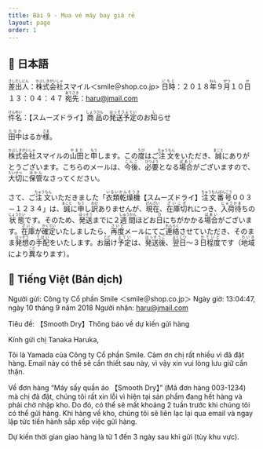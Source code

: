 ```yaml
---
title: Bài 9 - Mua vé máy bay giá rẻ
layout: page
order: 1
---
```


## 📖 日本語
<ruby>差出人<rp>（</rp><rt>さしだしにん</rt><rp>）</rp></ruby>：<ruby>株式会社<rp>（</rp><rt>かぶしきがいしゃ</rt><rp>）</rp></ruby>スマイル＜smile＠shop.co.jp>
<ruby>日時<rp>（</rp><rt>にちじ</rt><rp>）</rp></ruby>：２０１８<ruby>年<rp>（</rp><rt>ねん</rt><rp>）</rp></ruby>９<ruby>月<rp>（</rp><rt>がつ</rt><rp>）</rp></ruby>１０<ruby>日<rp>（</rp><rt>か</rt><rp>）</rp></ruby>１３：０４：４７
<ruby>宛先<rp>（</rp><rt>あてさき</rt><rp>）</rp></ruby>：haru@jmail.com

<ruby>件名<rp>（</rp><rt>けんめい</rt><rp>）</rp></ruby>：【スムーズドライ】<ruby>商品<rp>（</rp><rt>しょうひん</rt><rp>）</rp></ruby>の<ruby>発送予定<rp>（</rp><rt>はっそうよてい</rt><rp>）</rp></ruby>のお<ruby>知<rp>（</rp><rt>し</rt><rp>）</rp></ruby>らせ

<ruby>田中<rp>（</rp><rt>たなか</rt><rp>）</rp></ruby>はるか<ruby>様<rp>（</rp><rt>さま</rt><rp>）</rp></ruby>。

<ruby>株式会社<rp>（</rp><rt>かぶしきがいしゃ</rt><rp>）</rp></ruby>スマイルの<ruby>山田<rp>（</rp><rt>やまだ</rt><rp>）</rp></ruby>と<ruby>申<rp>（</rp><rt>もう</rt><rp>）</rp></ruby>します。この<ruby>度<rp>（</rp><rt>たび</rt><rp>）</rp></ruby>はご<ruby>注文<rp>（</rp><rt>ちゅうもん</rt><rp>）</rp></ruby>をいただき、<ruby>誠<rp>（</rp><rt>まこと</rt><rp>）</rp></ruby>にありがとうございます。こちらのメールは、<ruby>今後<rp>（</rp><rt>こんご</rt><rp>）</rp></ruby>、<ruby>必要<rp>（</rp><rt>ひつよう</rt><rp>）</rp></ruby>となる<ruby>場合<rp>（</rp><rt>ばあい</rt><rp>）</rp></ruby>がございますので、<ruby>大切<rp>（</rp><rt>たいせつ</rt><rp>）</rp></ruby>に<ruby>保管<rp>（</rp><rt>ほかん</rt><rp>）</rp></ruby>なさってください。

さて、ご<ruby>注文<rp>（</rp><rt>ちゅうもん</rt><rp>）</rp></ruby>いただきました「<ruby>衣類乾燥機<rp>（</rp><rt>いるいかんそうき</rt><rp>）</rp></ruby>【スムーズドライ】<ruby>注文番号<rp>（</rp><rt>ちゅうもんばんごう</rt><rp>）</rp></ruby>００３－１２３４」は、<ruby>誠<rp>（</rp><rt>まこと</rt><rp>）</rp></ruby>に<ruby>申<rp>（</rp><rt>もう</rt><rp>）</rp></ruby>し<ruby>訳<rp>（</rp><rt>わけ</rt><rp>）</rp></ruby>ありませんが、<ruby>現在<rp>（</rp><rt>げんざい</rt><rp>）</rp></ruby>、<ruby>在庫切<rp>（</rp><rt>ざいこぎ</rt><rp>）</rp></ruby>れにつき、<ruby>入荷待<rp>（</rp><rt>にゅうかま</rt><rp>）</rp></ruby>ちの<ruby>状態<rp>（</rp><rt>じょうたい</rt><rp>）</rp></ruby>です。そのため、<ruby>発送<rp>（</rp><rt>はっそう</rt><rp>）</rp></ruby>までに２<ruby>週間<rp>（</rp><rt>しゅうかん</rt><rp>）</rp></ruby>ほどお<ruby>日<rp>（</rp><rt>ひ</rt><rp>）</rp></ruby>にちがかかる<ruby>場合<rp>（</rp><rt>ばあい</rt><rp>）</rp></ruby>がございます。<ruby>在庫<rp>（</rp><rt>ざいこ</rt><rp>）</rp></ruby>が<ruby>確定<rp>（</rp><rt>かくてい</rt><rp>）</rp></ruby>いたしましたら、<ruby>再度<rp>（</rp><rt>さいど</rt><rp>）</rp></ruby>メールにてご<ruby>連絡<rp>（</rp><rt>れんらく</rt><rp>）</rp></ruby>させていただき、そのまま<ruby>発想<rp>（</rp><rt>はっそう</rt><rp>）</rp></ruby>の<ruby>手配<rp>（</rp><rt>てはい</rt><rp>）</rp></ruby>をいたします。お<ruby>届<rp>（</rp><rt>とど</rt><rp>）</rp></ruby>け<ruby>予定<rp>（</rp><rt>よてい</rt><rp>）</rp></ruby>は、<ruby>発送後<rp>（</rp><rt>はっそうご</rt><rp>）</rp></ruby>、<ruby>翌日<rp>（</rp><rt>よくじつ</rt><rp>）</rp></ruby>～３<ruby>日程度<rp>（</rp><rt>かていど</rt><rp>）</rp></ruby>です（<ruby>地域<rp>（</rp><rt>ちいき</rt><rp>）</rp></ruby>により<ruby>異<rp>（</rp><rt>こと</rt><rp>）</rp></ruby>なります）。

## 📘 Tiếng Việt (Bản dịch)

Người gửi: Công ty Cổ phần Smile ＜smile＠shop.co.jp＞
Ngày giờ: 13:04:47, ngày 10 tháng 9 năm 2018
Người nhận: [haru@jmail.com](mailto:haru@jmail.com)

Tiêu đề: 【Smooth Dry】Thông báo về dự kiến gửi hàng

Kính gửi chị Tanaka Haruka,

Tôi là Yamada của Công ty Cổ phần Smile. Cảm ơn chị rất nhiều vì đã đặt hàng. Email này có thể sẽ cần thiết sau này, vì vậy xin vui lòng lưu giữ cẩn thận.

Về đơn hàng “Máy sấy quần áo 【Smooth Dry】” (Mã đơn hàng 003-1234) mà chị đã đặt, chúng tôi rất xin lỗi vì hiện tại sản phẩm đang hết hàng và phải chờ nhập kho. Do đó, có thể sẽ mất khoảng 2 tuần trước khi chúng tôi có thể gửi hàng. Khi hàng về kho, chúng tôi sẽ liên lạc lại qua email và ngay lập tức tiến hành sắp xếp việc gửi hàng.

Dự kiến thời gian giao hàng là từ 1 đến 3 ngày sau khi gửi (tùy khu vực).

